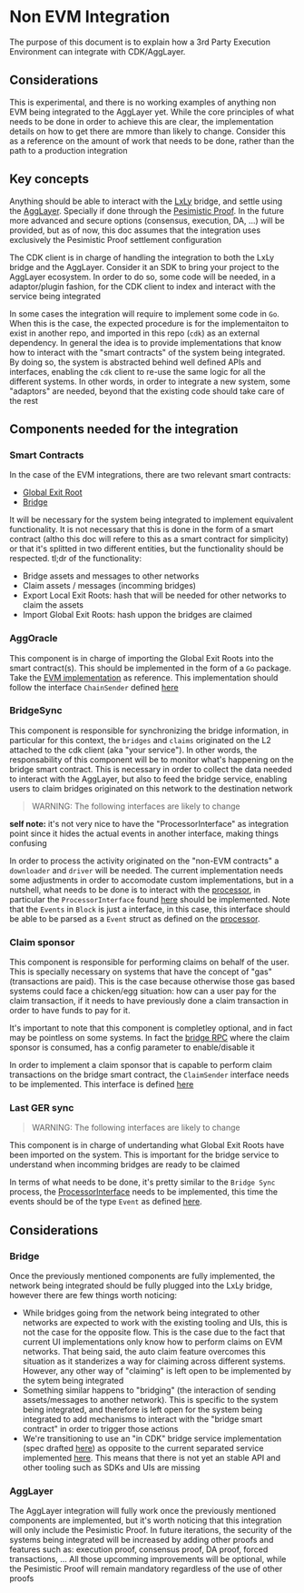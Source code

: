 # Non EVM Integration

The purpose of this document is to explain how a 3rd Party Execution Environment can integrate with CDK/AggLayer.

## Considerations

This is experimental, and there is no working examples of anything non EVM being integrated to the AggLayer yet. While the core principles of what needs to be done in order to achieve this are clear, the implementation details on how to get there are mmore than likely to change. Consider this as a reference on the amount of work that needs to be done, rather than the path to a production integration

## Key concepts

Anything should be able to interact with the [LxLy](TODO) bridge, and settle using the [AggLayer](TODO). Specially if done through the [Pesimistic Proof](TODO). In the future more advanced and secure options (consensus, execution, DA, ...) will be provided, but as of now, this doc assumes that the integration uses exclusively the Pesimistic Proof settlement configuration

The CDK client is in charge of handling the integration to both the LxLy bridge and the AggLayer. Consider it an SDK to bring your project to the AggLayer ecosystem. In order to do so, some code will be needed, in a adaptor/plugin fashion, for the CDK client to index and interact with the service being integrated

In some cases the integration will require to implement some code in `Go`. When this is the case, the expected procedure is for the implementaiton to exist in another repo, and imported in this repo (`cdk`) as an external dependency. In general the idea is to provide implementations that know how to interact with the "smart contracts" of the system being integrated. By doing so, the system is abstracted behind well defined APIs and interfaces, enabling the `cdk` client to re-use the same logic for all the different systems. In other words, in order to integrate a new system, some "adaptors" are needed, beyond that the existing code should take care of the rest

## Components needed for the integration

### Smart Contracts

In the case of the EVM integrations, there are two relevant smart contracts:

- [Global Exit Root](TODO)
- [Bridge](TODO)

It will be necessary for the system being integrated to implement equivalent functionality. It is not necessary that this is done in the form of a smart contract (altho this doc will refere to this as a smart contract for simplicity) or that it's splitted in two different entities, but the functionality should be respected. tl;dr of the functionality:

- Bridge assets and messages to other networks
- Claim assets / messages (incomming bridges)
- Export Local Exit Roots: hash that will be needed for other networks to claim the assets
- Import Global Exit Roots: hash uppon the bridges are claimed

### AggOracle

This component is in charge of importing the Global Exit Roots into the smart contract(s). This should be implemented in the form of a `Go` package. Take the [EVM implementation](../aggoracle/chaingersender/evm.go) as reference. This implementation should follow the interface `ChainSender` defined [here](../aggoracle/oracle.go)

### BridgeSync

This component is responsible for synchronizing the bridge information, in particular for this context, the `bridges` and `claims` originated on the L2 attached to the cdk client (aka "your service"). In other words, the responsability of this component will be to monitor what's happening on the bridge smart contract. This is necessary in order to collect the data needed to interact with the AggLayer, but also to feed the bridge service, enabling users to claim bridges originated on this network to the destination network

> WARNING: The following interfaces are likely to change

**self note:** it's not very nice to have the "ProcessorInterface" as integration point since it hides the actual events in another interface, making things confusing

In order to process the activity originated on the "non-EVM contracts" a `downloader` and `driver` will be needed. The current implementation needs some adjustments in order to accomodate custom implementations, but in a nutshell, what needs to be done is to interact with the [processor](../bridgesync/processor.go), in particular the `ProcessorInterface` found [here](../sync/driver.go) should be implemented. Note that the `Events` in `Block` is just a interface, in this case, this interface should be able to be parsed as a `Event` struct as defined on the [processor](../bridgesync/processor.go).

### Claim sponsor

This component is responsible for performing claims on behalf of the user. This is specially necessary on systems that have the concept of "gas" (transactions are paid). This is the case because otherwise those gas based systems could face a chicken/egg situation: how can a user pay for the claim transaction, if it needs to have previously done a claim transaction in order to have funds to pay for it.

It's important to note that this component is completley optional, and in fact may be pointless on some systems. In fact the [bridge RPC](../rpc/bridge.go) where the claim sponsor is consumed, has a config parameter to enable/disable it

In order to implement a claim sponsor that is capable to perform claim transactions on the bridge smart contract, the `ClaimSender` interface needs to be implemented. This interface is defined [here](../claimsponsor/claimsponsor.go)

### Last GER sync

> WARNING: The following interfaces are likely to change

This component is in charge of undertanding what Global Exit Roots have been imported on the system. This is important for the bridge service to understand when incomming bridges are ready to be claimed

In terms of what needs to be done, it's pretty similar to the `Bridge Sync` process, the [ProcessorInterface](../sync/driver.go) needs to be implemented, this time the events should be of the type `Event` as defined [here](../lastgersync/processor.go).

## Considerations

### Bridge

Once the previously mentioned components are fully implemented, the network being integrated should be fully plugged into the LxLy bridge, however there are few things worth noticing:

- While bridges going from the network being integrated to other networks are expected to work with the existing tooling and UIs, this is not the case for the opposite flow. This is the case due to the fact that current UI implementations only know how to perform claims on EVM networks. That being said, the auto claim feature overcomes this situation as it standerizes a way for claiming across different systems. However, any other way of "claiming" is left open to be implemented by the sytem being integrated
- Something similar happens to "bridging" (the interaction of sending assets/messages to another network). This is specific to the system being integrated, and therefore is left open for the system being integrated to add mechanisms to interact with the "bridge smart contract" in order to trigger those actions
- We're transitioning to use an "in CDK" bridge service implementation (spec drafted [here](https://hackmd.io/0vA-XU2BRHmH3Ab0j4ouZw)) as opposite to the current separated service implemented [here](https://github.com/0xPolygonHermez/zkevm-bridge-service). This means that there is not yet an stable API and other tooling such as SDKs and UIs are missing

### AggLayer

The AggLayer integration will fully work once the previously mentioned components are implemented, but it's worth noticing that this integration will only include the Pesimistic Proof. In future iterations, the security of the systems being integrated will be increased by adding other proofs and features such as: execution proof, consensus proof, DA proof, forced transactions, ... All those upcomming improvements will be optional, while the Pesimistic Proof will remain mandatory regardless of the use of other proofs